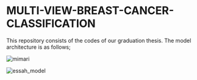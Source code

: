 # MULTI-VIEW-BREAST-CANCER-CLASSIFICATION

This repository consists of the codes of our graduation thesis. The model architecture is as follows;

![mimari](https://github.com/Alperenclk/MULTI-VIEW-BREAST-CANCER-CLASSIFICATION/assets/83646458/86b58716-820f-403d-8950-0263877f3b2b)


![essah_model](https://github.com/Alperenclk/MULTI-VIEW-BREAST-CANCER-CLASSIFICATION/assets/83646458/5d69f3b3-7f25-4aaa-a25a-f07cc465ecd5)


